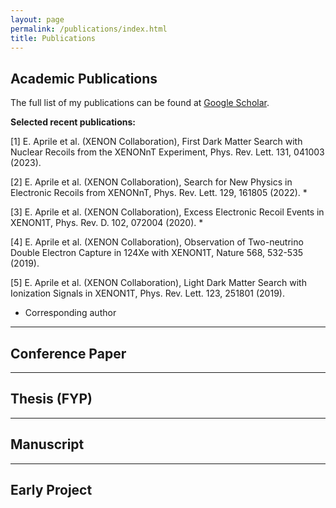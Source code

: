 ```yaml
---
layout: page
permalink: /publications/index.html
title: Publications
---
```

## Academic Publications

The full list of my publications can be found at [Google Scholar](https://scholar.google.com/citations?user=Tmc18fYAAAAJ&hl=en).

**Selected recent publications:**

[1] E. Aprile et al. (XENON Collaboration), First Dark Matter Search with Nuclear Recoils from the XENONnT Experiment, Phys. Rev. Lett. 131, 041003 (2023).

[2] E. Aprile et al. (XENON Collaboration), Search for New Physics in Electronic Recoils from XENONnT, Phys. Rev. Lett. 129, 161805 (2022). *

[3] E. Aprile et al. (XENON Collaboration), Excess Electronic Recoil Events in XENON1T, Phys. Rev. D. 102, 072004 (2020). *

[4] E. Aprile et al. (XENON Collaboration), Observation of Two-neutrino Double Electron Capture in 124Xe with XENON1T, Nature 568, 532-535 (2019).

[5] E. Aprile et al. (XENON Collaboration), Light Dark Matter Search with Ionization Signals in XENON1T, Phys. Rev. Lett. 123, 251801 (2019).

* Corresponding author

---

## Conference Paper

---

## Thesis (FYP)

---

## Manuscript

---

## Early Project
